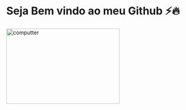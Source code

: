 # Seja Bem vindo ao meu Github ⚡🔥
  <img src="https://img.freepik.com/vetores-gratis/astronauta-bonito-dabbing-ilustracao-do-icone-dos-desenhos-animados-icone-de-ciencia-espacial-isolado-estilo-flat-cartoon_138676-3101.jpg?size=338&ext=jpg" alt="computter" width="300px" height="200px">

